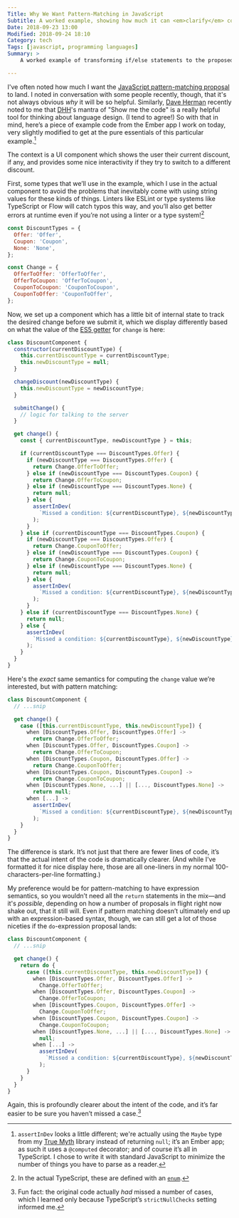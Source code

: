 ```yaml
---
Title: Why We Want Pattern-Matching in JavaScript
Subtitle: A worked example, showing how much it can <em>clarify</em> code.
Date: 2018-09-23 13:00
Modified: 2018-09-24 18:10
Category: tech
Tags: [javascript, programming languages]
Summary: >
    A worked example of transforming if/else statements to the proposed pattern-matching syntax, showing how much pattern-matching can clarify (as well as shorten) complicated code.

---
```


I've often noted how much I want the [JavaScript pattern-matching proposal][proposal] to land. I noted in conversation with some people recently, though, that it's not always obvious *why* it will be so helpful. Similarly, [Dave Herman] recently noted to me that [DHH]'s mantra of "Show me the code" is a really helpful tool for thinking about language design. (I tend to agree!) So with that in mind, here’s a piece of example code from the Ember app I work on today, very slightly modified to get at the pure essentials of this particular example.[^1]

[proposal]: https://github.com/tc39/proposal-pattern-matching
[Dave Herman]: https://twitter.com/littlecalculist
[DHH]: https://twitter.com/dhh

The context is a <abbr>UI</abbr> component which shows the user their current discount, if any, and provides some nice interactivity if they try to switch to a different discount.

First, some types that we’ll use in the example, which I use in the actual component to avoid the problems that inevitably come with using string values for these kinds of things. Linters like ESLint or type systems like TypeScript or Flow will catch typos this way, and you’ll also get better errors at runtime even if you’re not using a linter or a type system![^2]

```js
const DiscountTypes = {
  Offer: 'Offer',
  Coupon: 'Coupon',
  None: 'None',
};

const Change = {
  OfferToOffer: 'OfferToOffer',
  OfferToCoupon: 'OfferToCoupon',
  CouponToCoupon: 'CouponToCoupon',
  CouponToOffer: 'CouponToOffer',
};
```

Now, we set up a component which has a little bit of internal state to track the desired change before we submit it, which we display differently based on what the value of the [<abbr>ES5</abbr> getter](https://developer.mozilla.org/en-US/docs/Web/JavaScript/Reference/Functions/get) for `change` is here: 

```js
class DiscountComponent {
  constructor(currentDiscountType) {
    this.currentDiscountType = currentDiscountType;
    this.newDiscountType = null;
  }

  changeDiscount(newDiscountType) {
    this.newDiscountType = newDiscountType;
  }

  submitChange() {
    // logic for talking to the server
  }

  get change() {
    const { currentDiscountType, newDiscountType } = this;

    if (currentDiscountType === DiscountTypes.Offer) {
      if (newDiscountType === DiscountTypes.Offer) {
        return Change.OfferToOffer;
      } else if (newDiscountType === DiscountTypes.Coupon) {
        return Change.OfferToCoupon;
      } else if (newDiscountType === DiscountTypes.None) {
        return null;
      } else {
        assertInDev(
          `Missed a condition: ${currentDiscountType}, ${newDiscountType}`
        );
      }
    } else if (currentDiscountType === DiscountTypes.Coupon) {
      if (newDiscountType === DiscountTypes.Offer) {
        return Change.CouponToOffer;
      } else if (newDiscountType === DiscountTypes.Coupon) {
        return Change.CouponToCoupon;
      } else if (newDiscountType === DiscountTypes.None) {
        return null;
      } else {
        assertInDev(
          `Missed a condition: ${currentDiscountType}, ${newDiscountType}`
        );
      }
    } else if (currentDiscountType === DiscountTypes.None) {
      return null;
    } else {
      assertInDev(
        `Missed a condition: ${currentDiscountType}, ${newDiscountType}`
      );
    }
  }
}
```

Here's the *exact* same semantics for computing the `change` value we’re interested, but with pattern matching:

```js
class DiscountComponent {
  // ...snip

  get change() {
    case ([this.currentDiscountType, this.newDiscountType]) {
      when [DiscountTypes.Offer, DiscountTypes.Offer] ->
        return Change.OfferToOffer;
      when [DiscountTypes.Offer, DiscountTypes.Coupon] ->
        return Change.OfferToCoupon;
      when [DiscountTypes.Coupon, DiscountTypes.Offer] ->
        return Change.CouponToOffer;
      when [DiscountTypes.Coupon, DiscountTypes.Coupon] ->
        return Change.CouponToCoupon;
      when [DiscountTypes.None, ...] || [..., DiscountTypes.None] ->
        return null;
      when [...] ->
        assertInDev(
          `Missed a condition: ${currentDiscountType}, ${newDiscountType}`
        );
    }
  }
}
```

The difference is stark. It’s not just that there are fewer lines of code, it’s that the actual intent of the code is dramatically clearer. (And while I’ve formatted it for nice display here, those are all one-liners in my normal 100-characters-per-line formatting.)

My preference would be for pattern-matching to have expression semantics, so you wouldn’t need all the `return` statements in the mix—and it's *possible*, depending on how a number of proposals in flight right now shake out, that it still will. Even if pattern matching doesn’t ultimately end up with an expression-based syntax, though, we can still get a lot of those niceties if the `do`-expression proposal lands:

```js
class DiscountComponent {
  // ...snip

  get change() {
    return do {
      case ([this.currentDiscountType, this.newDiscountType]) {
        when [DiscountTypes.Offer, DiscountTypes.Offer] ->
          Change.OfferToOffer;
        when [DiscountTypes.Offer, DiscountTypes.Coupon] ->
          Change.OfferToCoupon;
        when [DiscountTypes.Coupon, DiscountTypes.Offer] ->
          Change.CouponToOffer;
        when [DiscountTypes.Coupon, DiscountTypes.Coupon] ->
          Change.CouponToCoupon;
        when [DiscountTypes.None, ...] || [..., DiscountTypes.None] ->
          null;
        when [...] ->
          assertInDev(
            `Missed a condition: ${currentDiscountType}, ${newDiscountType}`
          );
      }
    }
  }
}
```

Again, this is profoundly clearer about the intent of the code, and it’s far easier to be sure you haven’t missed a case.[^3]

[^1]:	`assertInDev` looks a little different; we're actually using the `Maybe` type from my [True Myth](https://github.com/chriskrycho/true-myth) library instead of returning `null`; it’s an Ember app; as such it uses a `@computed` decorator; and of course it’s all in TypeScript. I chose to write it with standard JavaScript to minimize the number of things you have to parse as a reader.

[^2]:	In the actual TypeScript, these are defined with an [`enum`](http://www.typescriptlang.org/docs/handbook/enums.html).

[^3]:	Fun fact: the original code actually *had* missed a number of cases, which I  learned only because TypeScript’s `strictNullChecks` setting informed me.
